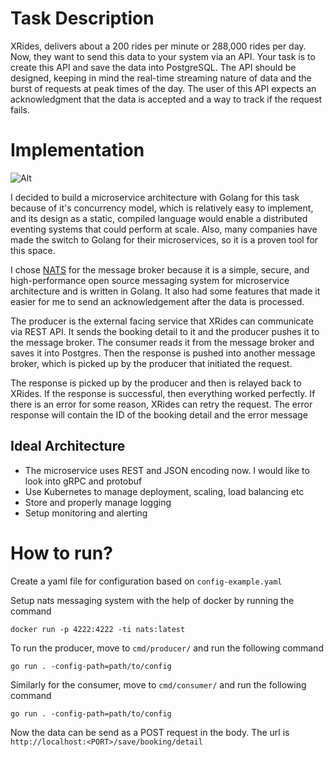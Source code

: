 # Task Description

XRides, delivers about a 200 rides per minute or 288,000 rides per day. Now, they want to send
this data to your system via an API. Your task is to create this API and save the data into
PostgreSQL.
The API should be designed, keeping in mind the real-time streaming nature of data and the
burst of requests at peak times of the day. The user of this API expects an acknowledgment that
the data is accepted and a way to track if the request fails.

# Implementation

![Alt](https://i.imgur.com/zheO4Jt.jpg)

I decided to build a microservice architecture with Golang for this task because of it's concurrency model, which is relatively easy to implement, and its design as a static, compiled language would enable a distributed eventing systems that could perform at scale. Also, many companies have made the switch to Golang for their microservices, so it is a proven tool for this space.

I chose [NATS](https://nats.io/) for the message broker because it is a simple, secure, and high-performance open source messaging system for microservice architecture and is written in Golang. It also had some features that made it easier for me to send an acknowledgement after the data is processed.

The producer is the external facing service that XRides can communicate via REST API. It sends the booking detail to it and the producer pushes it to the message broker. The consumer reads it from the message broker and saves it into Postgres. Then the response is pushed into another message broker, which is picked up by the producer that initiated the request.

The response is picked up by the producer and then is relayed back to XRides. If the response is successful, then everything worked perfectly. If there is an error for some reason, XRides can retry the request. The error response will contain the ID of the booking detail and the error message

## Ideal Architecture

- The microservice uses REST and JSON encoding now. I would like to look into gRPC and protobuf
- Use Kubernetes to manage deployment, scaling, load balancing etc
- Store and properly manage logging
- Setup monitoring and alerting

# How to run?

Create a yaml file for configuration based on `config-example.yaml`

Setup nats messaging system with the help of docker by running the command

`docker run -p 4222:4222 -ti nats:latest`

To run the producer, move to `cmd/producer/` and run the following command

` go run . -config-path=path/to/config `

Similarly for the consumer, move to `cmd/consumer/` and run the following command

` go run . -config-path=path/to/config `

Now the data can be send as a POST request in the body. The url is `http://localhost:<PORT>/save/booking/detail`